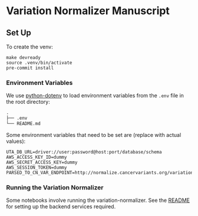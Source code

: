 # Variation Normalizer Manuscript

## Set Up

To create the venv:

```shell
make devready
source .venv/bin/activate
pre-commit install
```

### Environment Variables

We use [python-dotenv](https://pypi.org/project/python-dotenv/) to load environment variables from the `.env` file in the root directory:

```markdown
.
├── .env
└── README.md
```

Some environment variables that need to be set are (replace with actual values):

```env
UTA_DB_URL=driver://user:password@host:port/database/schema
AWS_ACCESS_KEY_ID=dummy
AWS_SECRET_ACCESS_KEY=dummy
AWS_SESSION_TOKEN=dummy
PARSED_TO_CN_VAR_ENDPOINT=http://normalize.cancervariants.org/variation/parsed_to_cn_var
```

### Running the Variation Normalizer

Some notebooks involve running the variation-normalizer. See the [README](https://github.com/cancervariants/variation-normalization#backend-services) for setting up the backend services required.
